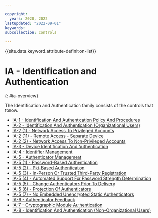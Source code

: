 ```yaml
---

copyright:
  years: 2020, 2022
lastupdated: "2022-09-01"
keywords: 
subcollection: controls

---
```




{{site.data.keyword.attribute-definition-list}}

# IA - Identification and Authentication
{: #ia-overview}

The Identification and Authentication family consists of the controls that follow.

- [IA-1 - Identification And Authentication Policy And Procedures](/docs/controls?topic=controls-ia-1)
- [IA-2 - Identification And Authentication (Organizational Users)](/docs/controls?topic=controls-ia-2)
- [IA-2 (1) - Network Access To Privileged Accounts](/docs/controls?topic=controls-ia-2.1)
- [IA-2 (11) - Remote Access - Separate Device](/docs/controls?topic=controls-ia-2.11)
- [IA-2 (2) - Network Access To Non-Privileged Accounts](/docs/controls?topic=controls-ia-2.2)
- [IA-3 - Device Identification And Authentication](/docs/controls?topic=controls-ia-3)
- [IA-4 - Identifier Management](/docs/controls?topic=controls-ia-4)
- [IA-5 - Authenticator Management](/docs/controls?topic=controls-ia-5)
- [IA-5 (1) - Password-Based Authentication](/docs/controls?topic=controls-ia-5.1)
- [IA-5 (2) - Pki-Based Authentication](/docs/controls?topic=controls-ia-5.2)
- [IA-5 (3) - In-Person Or Trusted Third-Party Registration](/docs/controls?topic=controls-ia-5.3)
- [IA-5 (4) - Automated Support For Password Strength Determination](/docs/controls?topic=controls-ia-5.4)
- [IA-5 (5) - Change Authenticators Prior To Delivery](/docs/controls?topic=controls-ia-5.5)
- [IA-5 (6) - Protection Of Authenticators](/docs/controls?topic=controls-ia-5.6)
- [IA-5 (7) - No Embedded Unencrypted Static Authenticators](/docs/controls?topic=controls-ia-5.7)
- [IA-6 - Authenticator Feedback](/docs/controls?topic=controls-ia-6)
- [IA-7 - Cryptographic Module Authentication](/docs/controls?topic=controls-ia-7)
- [IA-8 - Identification And Authentication (Non-Organizational Users)](/docs/controls?topic=controls-ia-8)



